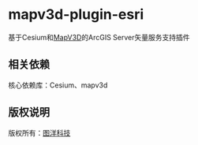 # mapv3d-plugin-esri

基于Cesium和[MapV3D](http://aimapvision.com/)的ArcGIS Server矢量服务支持插件
 
 

## 相关依赖 
核心依赖库：Cesium、mapv3d 
 

## 版权说明
版权所有：[图洋科技](http://aimapvision.com/)